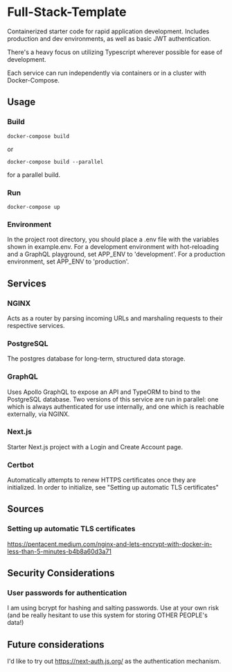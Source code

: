 # Full-Stack-Template

Containerized starter code for rapid application development. Includes production and dev environments, as well as basic JWT authentication.

There's a heavy focus on utilizing Typescript wherever possible for ease of development.

Each service can run independently via containers or in a cluster with Docker-Compose.

## Usage

### Build

<pre><code>docker-compose build</code></pre>

or

<pre><code>docker-compose build --parallel</code></pre>

for a parallel build.

### Run

<pre><code>docker-compose up</code></pre>

### Environment

In the project root directory, you should place a .env file with the variables shown in example.env. For a development environment with hot-reloading and a GraphQL playground, set APP_ENV to 'development'. For a production environment, set APP_ENV to 'production'.

## Services

### NGINX

Acts as a router by parsing incoming URLs and marshaling requests to their respective services.

### PostgreSQL

The postgres database for long-term, structured data storage.

### GraphQL

Uses Apollo GraphQL to expose an API and TypeORM to bind to the PostgreSQL database. Two versions of this service are run in parallel: one which is always authenticated for use internally, and one which is reachable externally, via NGINX.

### Next.js

Starter Next.js project with a Login and Create Account page.

### Certbot

Automatically attempts to renew HTTPS certificates once they are initialized. In order to initialize, see "Setting up automatic TLS certificates"

## Sources

### Setting up automatic TLS certificates

https://pentacent.medium.com/nginx-and-lets-encrypt-with-docker-in-less-than-5-minutes-b4b8a60d3a71

## Security Considerations

### User passwords for authentication

I am using bcrypt for hashing and salting passwords. Use at your own risk (and be really hesitant to use this system for storing OTHER PEOPLE's data!)

## Future considerations

I'd like to try out https://next-auth.js.org/ as the authentication mechanism.
